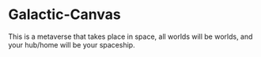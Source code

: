 # Galactic-Canvas
This is a metaverse that takes place in space, all worlds will be worlds, and your hub/home will be your spaceship.
